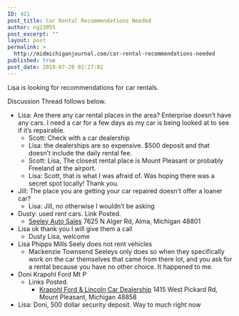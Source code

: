 ```yaml
---
ID: 421
post_title: Car Rental Recommendations Needed
author: ng23055
post_excerpt: ""
layout: post
permalink: >
  http://midmichiganjournal.com/car-rental-recommendations-needed
published: true
post_date: 2019-07-20 02:27:02
---
```

Lisa is looking for recommendations for car rentals.

Discussion Thread follows below.
<ul>
 	<li>Lisa: Are there any car rental places in the area? Enterprise doesn’t have any cars. I need a car for a few days as my car is being looked at to see if it’s repairable.
<ul>
 	<li>Scott: Check with a car dealership</li>
 	<li>Lisa: the dealerships are so expensive. $500 deposit and that doesn’t include the daily rental fee.</li>
 	<li>Scott: Lisa, The closest rental place is Mount Pleasant or probably Freeland at the airport.</li>
 	<li>Lisa: Scott, that is what I was afraid of. Was hoping there was a secret spot locally! Thank you.</li>
</ul>
</li>
 	<li>Jill: The place you are getting your car repaired doesn't offer a loaner car?
<ul>
 	<li>Lisa: Jill, no otherwise I wouldn’t be asking</li>
</ul>
</li>
 	<li>Dusty: used rent cars. Link Posted.
<ul>
 	<li><a href="https://www.facebook.com/pages/Seeley-Auto-Sales/168080356541081">Seeley Auto Sales</a> 7625 N Alger Rd, Alma, Michigan 48801</li>
</ul>
</li>
 	<li>Lisa ok thank you I will give them a call
<ul>
 	<li>Dusty Lisa, welcome</li>
</ul>
</li>
 	<li>Lisa Phipps Mills Seely does not rent vehicles
<ul>
 	<li>Mackenzie Townsend Seeleys only does so when they specifically work on the car themselves that came from there lot, and you ask for a rental because you have no other choice. It happened to me.</li>
</ul>
</li>
 	<li>Doni Krapohl Ford Mt P
<ul>
 	<li>Links Posted.
<ul>
 	<li><a href="https://www.facebook.com/KrapohlFordLincoln/">Krapohl Ford &amp; Lincoln Car Dealership</a> 1415 West Pickard Rd, Mount Pleasant, Michigan 48858</li>
</ul>
</li>
</ul>
</li>
 	<li>Lisa: Doni, 500 dollar security deposit. Way to much right now</li>
</ul>